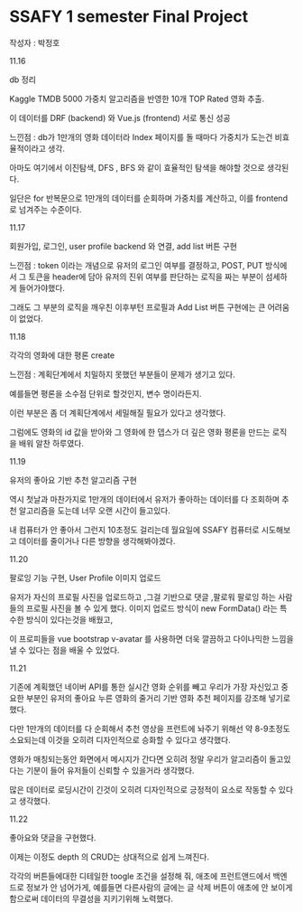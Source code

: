 # SSAFY 1 semester Final Project 

작성자 : 박정호



11.16

db 정리 

Kaggle TMDB 5000 가중치 알고리즘을 반영한 10개 TOP Rated 영화 추출.

이 데이터를 DRF (backend) 와 Vue.js (frontend) 서로 통신 성공



느낀점 : db가 1만개의 영화 데이터라 Index 페이지를 돌 때마다 가중치가 도는건 비효율적이라고 생각.

아마도 여기에서 이진탐색, DFS , BFS 와 같이 효율적인 탐색을 해야할 것으로 생각된다.

일단은 for 반복문으로 1만개의 데이터를 순회하며 가중치를 계산하고, 이를 frontend로 넘겨주는 수준이다.





11.17

회원가입, 로그인, user profile backend 와 연결, add list 버튼 구현



느낀점 : token 이라는 개념으로 유저의 로그인 여부를 결정하고, POST, PUT 방식에서 그 토큰을 header에 담아 유저의 진위 여부를 판단하는 로직을 짜는 부분이 섬세하게 들어가야했다.

그래도 그 부분의 로직을 깨우친 이후부턴 프로필과 Add List 버튼 구현에는 큰 어려움이 없었다.



11.18 

각각의 영화에 대한 평론 create



느낀점 : 계획단계에서 치밀하지 못했던 부분들이 문제가 생기고 있다.

예를들면 평론을 소수점 단위로 할것인지, 변수 명이라든지.

이런 부분은 좀 더 계획단계에서 세밀해질 필요가 있다고 생각했다.

그럼에도 영화의 id 값을 받아와 그 영화에 한 뎁스가 더 깊은 영화 평론을 만드는 로직을 배워 알찬 하루였다.





11.19

유저의 좋아요 기반 추천 알고리즘 구현



역시 첫날과 마찬가지로 1만개의 데이터에서 유저가 좋아하는 데이터를 다 조회하며 추천 알고리즘을 도는데 너무 오랜 시간이 들고있다.

내 컴퓨터가 안 좋아서 그런지 10초정도 걸리는데 월요일에 SSAFY 컴퓨터로 시도해보고 데이터를 줄이거나 다른 방향을 생각해봐야겠다.





11.20

팔로잉 기능 구현, User Profile 이미지 업로드



유저가 자신의 프로필 사진을 업로드하고 ,그걸 기반으로 댓글 ,팔로워 팔로잉 하는 사람들의 프로필 사진을 볼 수 있게 했다. 이미지 업로드 방식이 new FormData() 라는 특수한 방식이 있다는것을 배웠고,

이 프로피들을 vue bootstrap v-avatar 를 사용하면 더욱 깔끔하고 다이나믹한 느낌을 낼 수 있다는 점을 배울 수 있었다.



11.21 

기존에 계획했던 네이버 API를 통한 실시간 영화 순위를 빼고 우리가 가장 자신있고 중요한 부분인 유저의 좋아요 누른 영화의 줄거리 기반 영화 추천 페이지를 강조해 넣기로했다.

다만 1만개의 데이터를 다 순회해서 추천 영상을 프런트에 놔주기 위해선 약 8-9초정도 소요되는데 이것을 오히려 디자인적으로 승화할 수 있다고 생각했다.

영화가 매칭되는동안 화면에서 메시지가 간다면 오히려 정말 우리가 알고리즘이 돌고있다는 기분이 들어 유저들이 신뢰할 수 있을거라 생각했다.

많은 데이터로 로딩시간이 긴것이 오히려 디자인적으로 긍정적이 요소로 작동할 수 있다고 생각했다.



11.22

좋아요와 댓글을 구현했다.

이제는 이정도 depth 의 CRUD는 상대적으로 쉽게 느껴진다. 

 각각의 버튼들에대한 디테일한 toogle 조건을 설정해 줘, 애초에 프런트앤드에서 백엔드로 정보가 안 넘어가게, 예를들면 다른사람의 글에는 글 삭제 버튼이 애초에 안 보이게 함으로써 데이터의 무결성을 지키기위해 노력했다.



